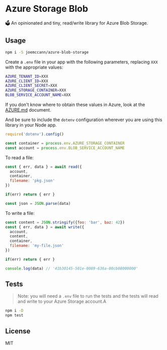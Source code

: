 # Azure Storage Blob

🗳 An opinionated and tiny, read/write library for Azure Blob Storage.

## Usage

```sh
npm i -S joemccann/azure-blob-storage
```

Create a `.env` file in your app with the following parameters,
replacing `XXX` with the appropriate values:

```sh
AZURE_TENANT_ID=XXX
AZURE_CLIENT_ID=XXX
AZURE_CLIENT_SECRET=XXX
AZURE_STORAGE_CONTAINER=XXX
BLOB_SERVICE_ACCOUNT_NAME=XXX
```

If you don't know where to obtain these values in Azure, look at
the [AZURE.md](/AZURE.md) document.

And be sure to include the `dotenv` configuration wherever
you are using this library in your Node app.

```js
require('dotenv').config()

const container = process.env.AZURE_STORAGE_CONTAINER
const account = process.env.BLOB_SERVICE_ACCOUNT_NAME
```

To read a file:

```js
const { err, data } = await read({
  account,
  container,
  filename: 'pkg.json'
})

if(err) return { err }

const json = JSON.parse(data)
```

To write a file:

```js
const content = JSON.stringify({foo: 'bar', baz: 42})
const { err, data } = await write({
  account,
  content,
  container,
  filename: 'my-file.json'
})

if(err) return { err }

console.log(data) // '41b30145-501e-0089-636a-00cb08000000'
```

## Tests

> Note: you will need a `.env` file to run the tests and the tests will read
and write to your Azure Storage account.A

```sh
npm i -D
npm test
```

## License

MIT
